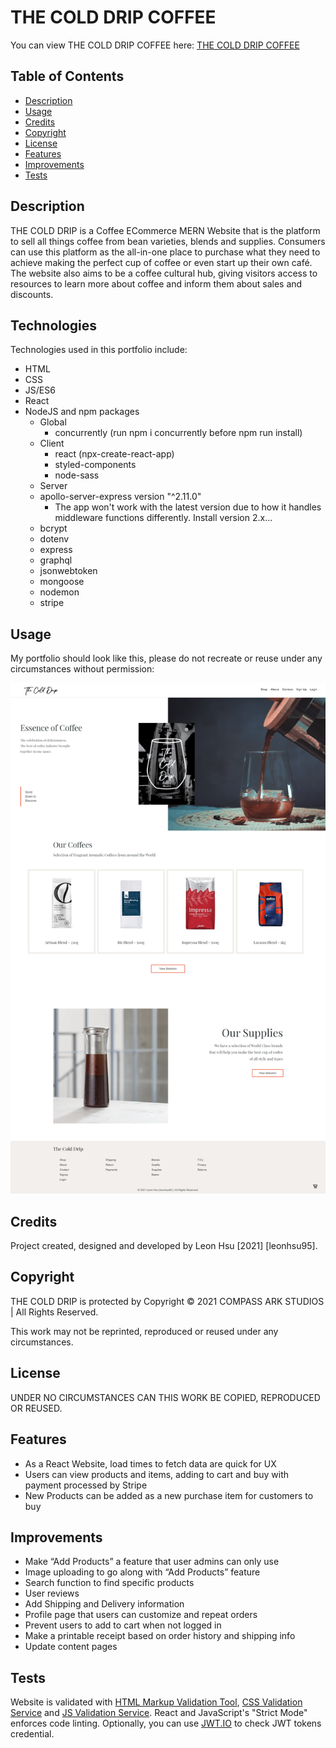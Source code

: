 # THE COLD DRIP COFFEE

You can view THE COLD DRIP COFFEE here: [THE COLD DRIP COFFEE](https://the-cold-drip.herokuapp.com/)

## Table of Contents

- [Description](#description)
- [Usage](#usage)
- [Credits](#credits)
- [Copyright](#copyright)
- [License](#license)
- [Features](#features)
- [Improvements](#improvements)
- [Tests](#tests)


## Description

THE COLD DRIP is a Coffee ECommerce MERN Website that is the platform to sell all things coffee from bean varieties, blends and supplies.
Consumers can use this platform as the all-in-one place to purchase what they need to achieve making the perfect cup of coffee or even start up their own café.
The website also aims to be a coffee cultural hub, giving visitors access to resources to learn more about coffee and inform them about sales and discounts.


## Technologies

Technologies used in this portfolio include:
 * HTML
 * CSS
 * JS/ES6
 * React
 * NodeJS and npm packages
    * Global
        * concurrently (run npm i concurrently before npm run install)
    * Client
        * react (npx-create-react-app)
        * styled-components
        * node-sass
    * Server 
    * apollo-server-express version "^2.11.0"
        * The app won't work with the latest version due to how it handles middleware functions differently. Install version 2.x...
    * bcrypt
    * dotenv
    * express
    * graphql
    * jsonwebtoken
    * mongoose
    * nodemon
    * stripe


## Usage

My portfolio should look like this, please do not recreate or reuse under any circumstances without permission:

 ![App Screenshot1](screenshots/screenshot1.png)


## Credits

Project created, designed and developed by Leon Hsu [2021] [leonhsu95].

## Copyright

THE COLD DRIP is protected by Copyright © 2021 COMPASS ARK STUDIOS | All Rights Reserved.

This work may not be reprinted, reproduced or reused under any circumstances. 

## License

UNDER NO CIRCUMSTANCES CAN THIS WORK BE COPIED, REPRODUCED OR REUSED.


## Features

- As a React Website, load times to fetch data are quick for UX
- Users can view products and items, adding to cart and buy with payment processed by Stripe
- New Products can be added as a new purchase item for customers to buy


## Improvements

- Make “Add Products” a feature that user admins can only use
- Image uploading to go along with “Add Products” feature
- Search function to find specific products
- User reviews
- Add Shipping and Delivery information
- Profile page that users can customize and repeat orders
- Prevent users to add to cart when not logged in
- Make a printable receipt based on order history and shipping info
- Update content pages


## Tests

Website is validated with [HTML Markup Validation Tool](https://validator.w3.org/), [CSS Validation Service](https://jigsaw.w3.org/css-validator/) and [JS Validation Service](https://jshint.com/). React and JavaScript's "Strict Mode" enforces code linting. Optionally, you can use [JWT.IO](https://jwt.io/) to check JWT tokens credential.

